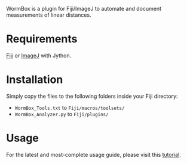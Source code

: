 WormBox is a plugin for Fiji/ImageJ to automate and document measurements of linear distances.

# Requirements

[Fiji](http://fiji.sc/) or [ImageJ](http://rsbweb.nih.gov/ij/) with Jython.

# Installation

Simply copy the files to the following folders inside your Fiji directory:

* `WormBox_Tools.txt` to `Fiji/macros/toolsets/`
* `WormBox_Analyzer.py` to `Fiji/plugins/`

# Usage

For the latest and most-complete usage guide, please visit this [tutorial](http://lhe.ib.usp.br/techniques/doku.php?id=analyses#wormbox_v_10).
